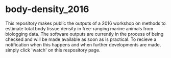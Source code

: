 # body-density_2016

This repository makes public the outputs of a 2016 workshop on methods to estimate total body tissue density in free-ranging marine animals from biologging data. The software outputs are currently in the process of being checked and will be made available as soon as is practical. To recieve a notification when this happens and when further developments are made, simply click 'watch' on this respository page. 

